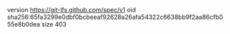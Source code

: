 version https://git-lfs.github.com/spec/v1
oid sha256:65fa3299e0dbf0bcbeeaf92628a26afa54322c6638bb9f2aa86cfb055e8b0dea
size 403
